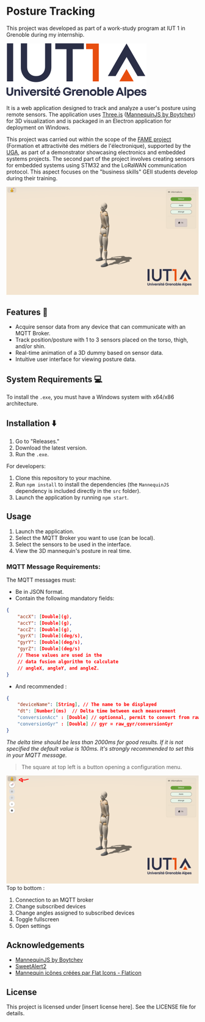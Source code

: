 # Posture Tracking

This project was developed as part of a work-study program at IUT 1 in Grenoble during my internship.

![iut1](public/IUT1.png)

It is a web application designed to track and analyze a user's posture using remote sensors. The application uses [Three.js](https://threejs.org/) ([MannequinJS by Boytchev](https://github.com/boytchev/mannequin.js)) for 3D visualization and is packaged in an Electron application for deployment on Windows.

This project was carried out within the scope of the [FAME project](https://iut1.univ-grenoble-alpes.fr/actualites/projet-fame-un-boost-pour-les-metiers-de-l-electronique-a-l-iut1--1439817.kjsp) (Formation et attractivité des métiers de l'électronique), supported by the [UGA](https://www.univ-grenoble-alpes.fr/), as part of a demonstrator showcasing electronics and embedded systems projects. The second part of the project involves creating sensors for embedded systems using STM32 and the LoRaWAN communication protocol. This aspect focuses on the "business skills" GEII students develop during their training.

![example image](readme_img/1.PNG)

## Features 🛫

- Acquire sensor data from any device that can communicate with an MQTT Broker.
- Track position/posture with 1 to 3 sensors placed on the torso, thigh, and/or shin.
- Real-time animation of a 3D dummy based on sensor data.
- Intuitive user interface for viewing posture data.

## System Requirements 💻

To install the `.exe`, you must have a Windows system with x64/x86 architecture.

## Installation ⬇️

1. Go to "Releases."
2. Download the latest version.
3. Run the `.exe`.

For developers:

1. Clone this repository to your machine.
2. Run `npm install` to install the dependencies (the `MannequinJS` dependency is included directly in the `src` folder).
3. Launch the application by running `npm start`.

## Usage

1. Launch the application.
2. Select the MQTT Broker you want to use (can be local).
3. Select the sensors to be used in the interface.
4. View the 3D mannequin's posture in real time.

### MQTT Message Requirements:

The MQTT messages must:

- Be in JSON format.
- Contain the following mandatory fields:

```json
{
    "accX": [Double](g),
    "accY": [Double](g),
    "accZ": [Double](g),
    "gyrX": [Double](deg/s),
    "gyrY": [Double](deg/s),
    "gyrZ": [Double](deg/s)
    // These values are used in the
    // data fusion algorithm to calculate
    // angleX, angleY, and angleZ.
}

```
- And recommended :

```JSON
{
    "deviceName": [String], // The name to be displayed
    "dt": [Number](ms)  // Delta time between each measurement
    "conversionAcc" : [Double] // optionnal, permit to convert from raw data : acc = raw_acc/conversionAcc
    "conversionGyr" : [Double] // gyr = raw_gyr/conversionGyr
}
```
*The delta time should be less than 2000ms for good results. If it is not specified the default value is 100ms. It's strongly recommended to set this in your MQTT message.*


> The square at top left is a button opening a configuration menu.

![example image](readme_img/2.PNG)
Top to bottom : 
1. Connection to an MQTT broker
2. Change subscribed devices
3. Change angles assigned to subscribed devices
4. Toggle fullscreen
5. Open settings

## Acknowledgements

- [MannequinJS by Boytchev](https://github.com/boytchev/mannequin.js)
- [SweetAlert2](https://github.com/sweetalert2/sweetalert2)
- <a href="https://www.flaticon.com/fr/icones-gratuites/mannequin" title="mannequin icônes">Mannequin icônes créées par Flat Icons - Flaticon</a>
## License

This project is licensed under [insert license here]. See the LICENSE file for details.